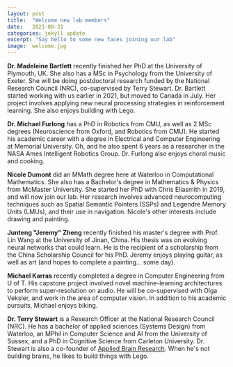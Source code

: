 ```yaml
---
layout: post
title:  "Welcome new lab members"
date:   2021-08-31
categories: jekyll update
excerpt: "Say hello to some new faces joining our lab"
image:	welcome.jpg
---
```



**Dr. Madeleine Bartlett** recently finished her PhD at the University of Plymouth, UK. She also has a MSc in Psychology from the University of Exeter. She will be doing postdoctoral research funded by the National Research Council (NRC), co-supervised by Terry Stewart. Dr. Bartlett started working with us earlier in 2021, but moved to Canada in July. Her project involves applying new neural processing strategies in reinforcement learning. She also enjoys building with Lego.

**Dr. Michael Furlong** has a PhD in Robotics from CMU, as well as 2 MSc degrees (Neuroscience from Oxford, and Robotics from CMU). He started his academic career with a degree in Electrical and Computer Engineering at Memorial University. Oh, and he also spent 6 years as a researcher in the NASA Ames Intelligent Robotics Group. Dr. Furlong also enjoys choral music and cooking.

**Nicole Dumont** did an MMath degree here at Waterloo in Computational Mathematics. She also has a Bachelor's degree in Mathematics & Physics from McMaster University. She started her PhD with Chris Eliasmith in 2019, and will now join our lab. Her research involves advanced neurocomputing techniques such as Spatial Semantic Pointers (SSPs) and Legendre Memory Units (LMUs), and their use in navigation. Nicole's other interests include drawing and painting.

**Junteng "Jeremy" Zheng** recently finished his master's degree with Prof. Lin Wang at the University of Jinan, China. His thesis was on evolving neural networks that could learn. He is the recipient of a scholarship from the China Scholarship Council for his PhD. Jeremy enjoys playing guitar, as well as art (and hopes to complete a painting... some day).

**Michael Karras** recently completed a degree in Computer Engineering from U of T. His capstone project involved novel machine-learning architectures to perform super-resolution on audio. He will be co-supervised with Olga Veksler, and work in the area of computer vision. In addition to his academic pursuits, Michael enjoys biking.

**Dr. Terry Stewart** is a Research Officer at the National Research Council (NRC). He has a bachelor of applied sciences (Systems Design) from Waterloo, an MPhil in Computer Science and AI from the University of Sussex, and a PhD in Cognitive Science from Carleton University. Dr. Stewart is also a co-founder of [Applied Brain Research](https://appliedbrainresearch.com/). When he's not building brains, he likes to build things with Lego.
